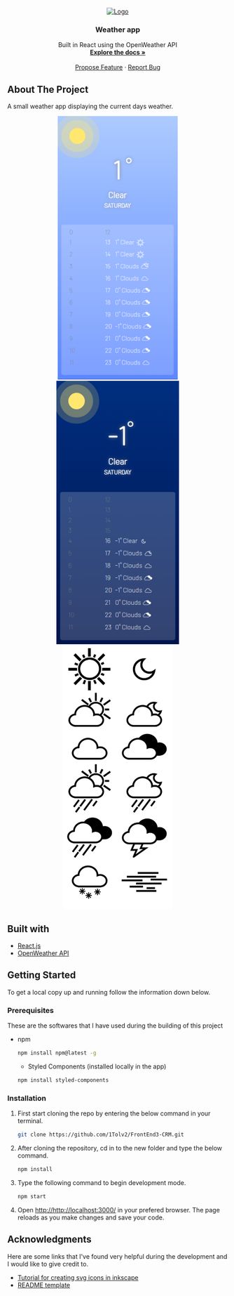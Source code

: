 <div id="top"></div>

<!-- PROJECT LOGO -->
<br />
<div align="center">
  <a href="https://github.com/1Tolv2/weather-app">
    <img src="https://upload.wikimedia.org/wikipedia/commons/a/a7/React-icon.svg" alt="Logo" width="80" height="80">
  </a>

<h3 align="center">Weather app</h3>

  <p align="center">
    Built in React using the OpenWeather API
    <br />
    <a href="https://github.com/1Tolv2/Weather-app"><strong>Explore the docs »</strong></a>
    <br />
    <br />
    <a href="https://github.com/1Tolv2/Weather-app/issues">Propose Feature</a>
	  ·
    <a href="https://github.com/1Tolv2/Weather-app/issues">Report Bug</a>
  </p>
</div>

<!-- ABOUT THE PROJECT -->
## About The Project

A small weather app displaying the current days weather.
<div align="center">
<img src="/public/screenshot-goodday.png" alt="App screenshot druing day" height="600px"/>
<img src="/public/screenshot-goodnight.png" alt="App screenshot during night" height="600px"/>
<img src="/public/weather-app-icons-preview.png" alt="Weather icon preview" height="600px"/>
</div>

## Built with
* [React.js](https://reactjs.org/)
* [OpenWeather API](https://openweathermap.org/)

<!-- GETTING STARTED -->
## Getting Started

To get a local copy up and running follow the information down below.

### Prerequisites

These are the softwares that I have used during the building of this project
* npm
  ```sh
  npm install npm@latest -g
  ```
  * Styled Components (installed locally in the app)
  ```sh
  npm install styled-components
  ```
### Installation
 
1. First start cloning the repo by entering the below command in your terminal.
   ```sh
   git clone https://github.com/1Tolv2/FrontEnd3-CRM.git
   ```
2. After cloning the repository, cd in to the new folder and type the below command.
   ```sh
   npm install
   ```
3. Type the following command to begin development mode.
   ```sh
   npm start
   ```
4. Open <a href="http://http://localhost:3000/">http://http://localhost:3000/</a> in your prefered browser.
The page reloads as you make changes and save your code.



<!-- ACKNOWLEDGMENTS -->
## Acknowledgments

Here are some links that I've found very helpful during the development and I would like to give credit to.

* [Tutorial for creating svg icons in inkscape](https://www.youtube.com/channel/UCEQXp_fcqwPcqrzNtWJ1w9w)
* [README template](https://github.com/othneildrew/Best-README-Template)
